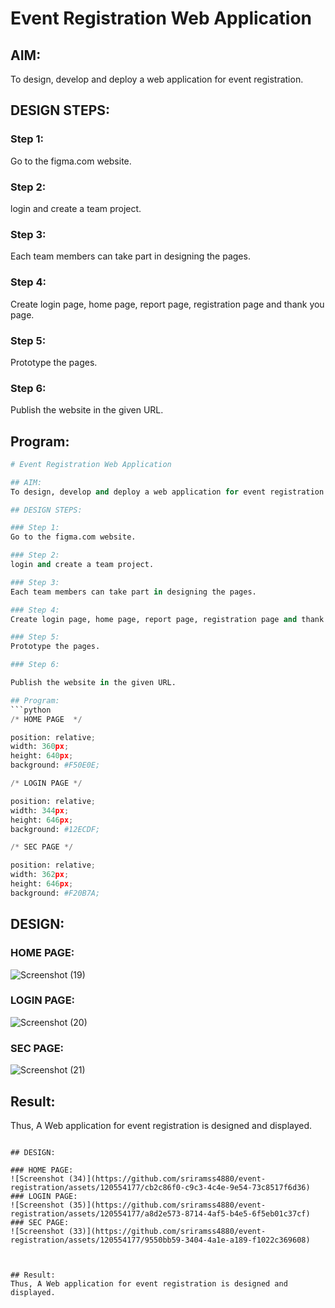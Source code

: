 # Event Registration Web Application

## AIM:
To design, develop and deploy a web application for event registration.

## DESIGN STEPS:

### Step 1:
Go to the figma.com website.

### Step 2:
login and create a team project.

### Step 3:
Each team members can take part in designing the pages.

### Step 4:
Create login page, home page, report page, registration page and thank you page.

### Step 5:
Prototype the pages.

### Step 6:

Publish the website in the given URL.

## Program:
```python
# Event Registration Web Application

## AIM:
To design, develop and deploy a web application for event registration.

## DESIGN STEPS:

### Step 1:
Go to the figma.com website.

### Step 2:
login and create a team project.

### Step 3:
Each team members can take part in designing the pages.

### Step 4:
Create login page, home page, report page, registration page and thank you page.

### Step 5:
Prototype the pages.

### Step 6:

Publish the website in the given URL.

## Program:
```python
/* HOME PAGE  */

position: relative;
width: 360px;
height: 640px;
background: #F50E0E;

/* LOGIN PAGE */

position: relative;
width: 344px;
height: 646px;
background: #12ECDF;

/* SEC PAGE */

position: relative;
width: 362px;
height: 646px;
background: #F20B7A;
```

## DESIGN:


### HOME PAGE:
![Screenshot (19)](https://github.com/Leann4468/event-registration/assets/121165979/1bdc1b49-a5d9-4fa7-a7dc-80de6ab97efd)

### LOGIN PAGE:
![Screenshot (20)](https://github.com/Leann4468/event-registration/assets/121165979/16323e59-6b52-41e2-8523-96d431e7b4ff)

### SEC PAGE:
![Screenshot (21)](https://github.com/Leann4468/event-registration/assets/121165979/26925f1d-1719-432d-928f-b158bef84d18)

## Result:
Thus, A Web application for event registration is designed and displayed.

```

## DESIGN:

### HOME PAGE:
![Screenshot (34)](https://github.com/sriramss4880/event-registration/assets/120554177/cb2c86f0-c9c3-4c4e-9e54-73c8517f6d36)
### LOGIN PAGE:
![Screenshot (35)](https://github.com/sriramss4880/event-registration/assets/120554177/a8d2e573-8714-4af5-b4e5-6f5eb01c37cf)
### SEC PAGE:
![Screenshot (33)](https://github.com/sriramss4880/event-registration/assets/120554177/9550bb59-3404-4a1e-a189-f1022c369608)



## Result:
Thus, A Web application for event registration is designed and displayed.
